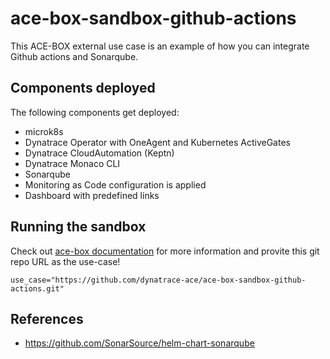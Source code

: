 # ace-box-sandbox-github-actions

This ACE-BOX external use case is an example of how you can integrate Github actions and Sonarqube.

## Components deployed

The following components get deployed:

- microk8s
- Dynatrace Operator with OneAgent and Kubernetes ActiveGates
- Dynatrace CloudAutomation (Keptn)
- Dynatrace Monaco CLI
- Sonarqube
- Monitoring as Code configuration is applied
- Dashboard with predefined links

## Running the sandbox

Check out [ace-box documentation](https://github.com/Dynatrace/ace-box/blob/dev/docs/external-use-case.md) for more information and provite this git repo URL as the use-case!

```
use_case="https://github.com/dynatrace-ace/ace-box-sandbox-github-actions.git"
```

## References

- https://github.com/SonarSource/helm-chart-sonarqube

